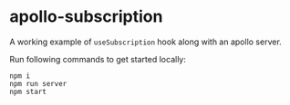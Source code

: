 # apollo-subscription

A working example of `useSubscription` hook along with an apollo server.

Run following commands to get started locally:

```
npm i
npm run server
npm start
```

